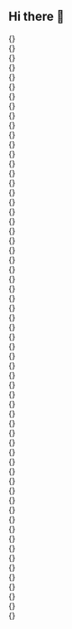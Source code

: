 ## Hi there 👋

<div class="table">
        <div class="tr">
            <div class="td"></div>
            <div class="td"></div>
            <div class="td"></div>
            <div class="td"></div>
            <div class="td"></div>
            <div class="td"></div>
            <div class="td"></div>
        </div>
        <div class="tr">
            <div id="A1" class="td"></div>
            <div id="A2" class="td  t t1 o33">{}</div>
            <div id="A3" class="td"></div>
            <div id="A4" class="td"></div>
            <div id="A5" class="td"></div>
            <div id="A6" class="td"></div>
            <div id="A7" class="td"></div>
        </div>
        <div class="tr">
            <div id="B1" class="td"></div>
            <div id="B2" class="td  t t61">{}</div>
            <div id="B3" class="td"></div>
            <div id="B4" class="td"></div>
            <div id="B5" class="td"></div>
            <div id="B6" class="td"></div>
            <div id="B7" class="td"></div>
        </div>
        <div class="tr">
            <div id="C1" class="td"></div>
            <div id="C2" class="td  t t2 o33">{}</div>
            <div id="C3" class="td  t t57 99">{}</div>
            <div id="C4" class="td  t t58 99">{}</div>
            <div id="C5" class="td  t t59 o66">{}</div>
            <div id="C6" class="td  t t60 o33">{}</div>
            <div id="C7" class="td"></div>
        </div>
        <div class="tr">
            <div id="D1" class="td"></div>
            <div id="D2" class="td  t t3 o33">{}</div>
            <div id="D3" class="td"></div>
            <div id="D4" class="td"></div>
            <div id="D5" class="td"></div>
            <div id="D6" class="td"></div>
            <div id="D7" class="td"></div>
        </div>
        <div class="tr">
            <div id="E1" class="td"></div>
            <div id="E2" class="td  t t4">{}</div>
            <div id="E3" class="td"></div>
            <div id="E4" class="td"></div>
            <div id="E5" class="td"></div>
            <div id="E6" class="td"></div>
            <div id="E7" class="td"></div>
        </div>
        <div class="tr">
            <div id="F1" class="td"></div>
            <div id="F2" class="td"></div>
            <div id="F3" class="td"></div>
            <div id="F4" class="td"></div>
            <div id="F5" class="td"></div>
            <div id="F6" class="td"></div>
            <div id="F7" class="td"></div>
        </div>
        <div class="tr">
            <div id="G1" class="td"></div>
            <div id="G2" class="td  t t5">{}</div>
            <div id="G3" class="td"></div>
            <div id="G4" class="td"></div>
            <div id="G5" class="td"></div>
            <div id="G6" class="td  t t61">{}</div>
            <div id="G7" class="td"></div>
        </div>
        <div class="tr">
            <div id="H1" class="td"></div>
            <div id="H2" class="td  t t6">{}</div>
            <div id="H3" class="td  t t7">{}</div>
            <div id="H4" class="td  t t8">{}</div>
            <div id="H5" class="td  t t9">{}</div>
            <div id="H6" class="td  t t10">{}</div>
            <div id="H7" class="td"></div>
        </div>
        <div class="tr">
            <div id="I1" class="td"></div>
            <div id="I2" class="td  t t11">{}</div>
            <div id="I3" class="td"></div>
            <div id="I4" class="td"></div>
            <div id="I5" class="td"></div>
            <div id="I6" class="td  t t12">{}</div>
            <div id="I7" class="td"></div>
        </div>
        <div class="tr">
            <div id="J1" class="td"></div>
            <div id="J2" class="td"></div>
            <div id="J3" class="td"></div>
            <div id="J4" class="td"></div>
            <div id="J5" class="td"></div>
            <div id="J6" class="td"></div>
            <div id="J7" class="td"></div>
        </div>
        <div class="tr">
            <div id="K1" class="td"></div>
            <div id="K2" class="td  t t13">{}</div>
            <div id="K3" class="td  t t14">{}</div>
            <div id="K4" class="td  t t15">{}</div>
            <div id="K5" class="td  t t16">{}</div>
            <div id="K6" class="td  t t17">{}</div>
            <div id="K7" class="td"></div>
        </div>
        <div class="tr">
            <div id="L1" class="td"></div>
            <div id="L2" class="td  t t18">{}</div>
            <div id="L3" class="td"></div>
            <div id="L4" class="td  t t19">{}</div>
            <div id="L5" class="td"></div>
            <div id="L6" class="td"></div>
            <div id="L7" class="td"></div>
        </div>
        <div class="tr">
            <div id="M1" class="td"></div>
            <div id="M2" class="td  t t20">{}</div>
            <div id="M3" class="td"></div>
            <div id="M4" class="td  t t21">{}</div>
            <div id="M5" class="td"></div>
            <div id="M6" class="td"></div>
            <div id="M7" class="td"></div>
        </div>
        <div class="tr">
            <div id="N1" class="td"></div>
            <div id="N2" class="td"></div>
            <div id="N3" class="td  t t22">{}</div>
            <div id="N4" class="td"></div>
            <div id="N5" class="td  t t24">{}</div>
            <div id="N6" class="td  t t25">{}</div>
            <div id="N7" class="td"></div>
        </div>
        <div class="tr">
            <div id="O1" class="td"></div>
            <div id="O2" class="td"></div>
            <div id="O3" class="td"></div>
            <div id="O4" class="td"></div>
            <div id="O5" class="td"></div>
            <div id="O6" class="td"></div>
            <div id="O7" class="td"></div>
        </div>
        <div class="tr">
            <div id="P1" class="td"></div>
            <div id="P2" class="td  t t26">{}</div>
            <div id="P3" class="td"></div>
            <div id="P4" class="td"></div>
            <div id="P5" class="td"></div>
            <div id="P6" class="td"></div>
            <div id="P7" class="td"></div>
        </div>
        <div class="tr">
            <div id="Q1" class="td"></div>
            <div id="Q2" class="td  t t27">{}</div>
            <div id="Q3" class="td"></div>
            <div id="Q4" class="td"></div>
            <div id="Q5" class="td"></div>
            <div id="Q6" class="td"></div>
            <div id="Q7" class="td"></div>
        </div>
        <div class="tr">
            <div id="R1" class="td"></div>
            <div id="R2" class="td  t t28">{}</div>
            <div id="R3" class="td  t t29">{}</div>
            <div id="R4" class="td  t t30">{}</div>
            <div id="R5" class="td  t t31">{}</div>
            <div id="R6" class="td  t t32">{}</div>
            <div id="R7" class="td"></div>
        </div>
        <div class="tr">
            <div id="S1" class="td"></div>
            <div id="S2" class="td  t t33">{}</div>
            <div id="S3" class="td"></div>
            <div id="S4" class="td"></div>
            <div id="S5" class="td"></div>
            <div id="S6" class="td"></div>
            <div id="S7" class="td"></div>
        </div>
        <div class="tr">
            <div id="T1" class="td"></div>
            <div id="T2" class="td  t t34">{}</div>
            <div id="T3" class="td"></div>
            <div id="T4" class="td"></div>
            <div id="T5" class="td"></div>
            <div id="T6" class="td"></div>
            <div id="T7" class="td"></div>
        </div>
        <div class="tr">
            <div id="U1" class="td"></div>
            <div id="U2" class="td"></div>
            <div id="U3" class="td"></div>
            <div id="U4" class="td"></div>
            <div id="U5" class="td"></div>
            <div id="U6" class="td"></div>
            <div id="U7" class="td"></div>
        </div>
        <div class="tr">
            <div id="V1" class="td"></div>
            <div id="V2" class="td  t t35">{}</div>
            <div id="V3" class="td  t t36">{}</div>
            <div id="V4" class="td  t t37">{}</div>
            <div id="V5" class="td  t t38">{}</div>
            <div id="V6" class="td  t t39">{}</div>
            <div id="V7" class="td"></div>
        </div>
        <div class="tr">
            <div id="W1" class="td"></div>
            <div id="W2" class="td"></div>
            <div id="W3" class="td"></div>
            <div id="W4" class="td  t t40">{}</div>
            <div id="W5" class="td"></div>
            <div id="W6" class="td"></div>
            <div id="W7" class="td"></div>
        </div>
        <div class="tr">
            <div id="X1" class="td"></div>
            <div id="X2" class="td"></div>
            <div id="X3" class="td"></div>
            <div id="X4" class="td  t t41">{}</div>
            <div id="X5" class="td"></div>
            <div id="X6" class="td"></div>
            <div id="X7" class="td"></div>
        </div>
        <div class="tr">
            <div id="Y1" class="td"></div>
            <div id="Y2" class="td  t t42">{}</div>
            <div id="Y3" class="td  t t43">{}</div>
            <div id="Y4" class="td  t t44">{}</div>
            <div id="Y5" class="td  t t45">{}</div>
            <div id="Y6" class="td  t t46">{}</div>
            <div id="Y7" class="td"></div>
        </div>
        <div class="tr">
            <div id="Z1" class="td"></div>
            <div id="Z2" class="td"></div>
            <div id="Z3" class="td"></div>
            <div id="Z4" class="td"></div>
            <div id="Z5" class="td"></div>
            <div id="Z6" class="td"></div>
            <div id="Z7" class="td"></div>
        </div>
        <div class="tr">
            <div id="AA1" class="td"></div>
            <div id="AA2" class="td"></div>
            <div id="AA3" class="td  t t47">{}</div>
            <div id="AA4" class="td  t t48">{}</div>
            <div id="AA5" class="td  t t49">{}</div>
            <div id="AA6" class="td"></div>
            <div id="AA7" class="td"></div>
        </div>
        <div class="tr">
            <div id="BB1" class="td"></div>
            <div id="BB2" class="td  t t50">{}</div>
            <div id="BB3" class="td"></div>
            <div id="BB4" class="td"></div>
            <div id="BB5" class="td"></div>
            <div id="BB6" class="td  t t51">{}</div>
            <div id="BB7" class="td"></div>
        </div>
        <div class="tr">
            <div id="CC1" class="td"></div>
            <div id="CC2" class="td  t t52">{}</div>
            <div id="CC3" class="td"></div>
            <div id="CC4" class="td"></div>
            <div id="CC5" class="td"></div>
            <div id="CC6" class="td  t t53">{}</div>
            <div id="CC7" class="td"></div>
        </div>
        <div class="tr">
            <div id="DD1" class="td"></div>
            <div id="DD2" class="td"></div>
            <div id="DD3" class="td  t t54">{}</div>
            <div id="DD4" class="td  t t55">{}</div>
            <div id="DD5" class="td  t t56">{}</div>
            <div id="DD6" class="td"></div>
            <div id="DD7" class="td"></div>
        </div>
        <div class="tr">
            <div id="EE1" class="td"></div>
            <div id="EE2" class="td"></div>
            <div id="EE3" class="td"></div>
            <div id="EE4" class="td"></div>
            <div id="EE5" class="td"></div>
            <div id="EE6" class="td"></div>
            <div id="EE7" class="td"></div>
        </div>
        <div class="tr">
            <div id="FF1" class="td"></div>
            <div id="FF1" class="td"></div>
            <div id="FF1" class="td"></div>
            <div id="FF1" class="td"></div>
            <div id="FF1" class="td"></div>
            <div id="FF1" class="td"></div>
            <div id="FF1" class="td"></div>
        </div>
        <div class="tr">
            <div id="II1" class="td"></div>
            <div id="II2" class="td"></div>
            <div id="II3" class="td"></div>
            <div id="II4" class="td"></div>
            <div id="II5" class="td"></div>
            <div id="II6" class="td"></div>
            <div id="II7" class="td"></div>
        </div>
    </div>
